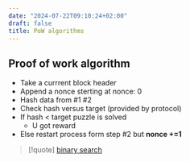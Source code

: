 ```yaml
---
date: "2024-07-22T09:10:24+02:00"
draft: false
title: PoW algorithms
---
```


## Proof of work algorithm

-   Take a currrent block header
-   Append a nonce sterting at nonce: 0
-   Hash data from #1 #2
-   Check hash versus target (provided by protocol)
-   If hash \< target puzzle is solved
    -   U got reward
-   Else restart process form step #2 but **nonce +=1**

> \[!quote\] [binary search](/Algorithms/binary_search)
